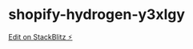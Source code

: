 # shopify-hydrogen-y3xlgy

[Edit on StackBlitz ⚡️](https://stackblitz.com/edit/shopify-hydrogen-y3xlgy)